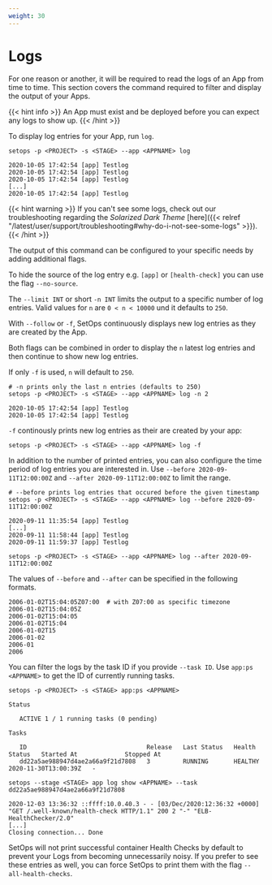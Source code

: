 ```yaml
---
weight: 30
---
```

# Logs

For one reason or another, it will be required to read the logs of an App from time to time. This section covers the command required to filter and display the output of your Apps.

{{< hint info >}}
An App must exist and be deployed before you can expect any logs to show up.
{{< /hint >}}

To display log entries for your App, run `log`.

```shell
setops -p <PROJECT> -s <STAGE> --app <APPNAME> log
```
```
2020-10-05 17:42:54 [app] Testlog
2020-10-05 17:42:54 [app] Testlog
2020-10-05 17:42:54 [app] Testlog
[...]
2020-10-05 17:42:54 [app] Testlog
```

{{< hint warning >}}
If you can't see some logs, check out our troubleshooting regarding the _Solarized Dark Theme_ [here]({{< relref "/latest/user/support/troubleshooting#why-do-i-not-see-some-logs" >}}).
{{< /hint >}}

The output of this command can be configured to your specific needs by adding additional flags.

To hide the source of the log entry e.g. `[app]` or `[health-check]` you can use the flag `--no-source`.

The `--limit INT` or short `-n INT` limits the output to a specific number of log entries. Valid values for `n` are `0 < n < 10000` und it defaults to `250`.

With `--follow` or `-f`, SetOps continuously displays new log entries as they are created by the App.

Both flags can be combined in order to display the `n` latest log entries and then continue to show new log entries.

If only `-f` is used, `n` will default to `250`.

```shell
# -n prints only the last n entries (defaults to 250)
setops -p <PROJECT> -s <STAGE> --app <APPNAME> log -n 2
```
```
2020-10-05 17:42:54 [app] Testlog
2020-10-05 17:42:54 [app] Testlog
```
`-f` continously prints new log entries as their are created by your app:

```shell
setops -p <PROJECT> -s <STAGE> --app <APPNAME> log -f
```

In addition to the number of printed entries, you can also configure the time period of log entries you are interested in. Use `--before 2020-09-11T12:00:00Z` and `--after 2020-09-11T12:00:00Z` to limit the range.

```shell
# --before prints log entries that occured before the given timestamp
setops -p <PROJECT> -s <STAGE> --app <APPNAME> log --before 2020-09-11T12:00:00Z
```
```
2020-09-11 11:35:54 [app] Testlog
[...]
2020-09-11 11:58:44 [app] Testlog
2020-09-11 11:59:37 [app] Testlog
```
```shell
setops -p <PROJECT> -s <STAGE> --app <APPNAME> log --after 2020-09-11T12:00:00Z
```
The values of `--before` and `--after` can be specified in the following formats.
```
2006-01-02T15:04:05Z07:00  # with Z07:00 as specific timezone
2006-01-02T15:04:05Z
2006-01-02T15:04:05
2006-01-02T15:04
2006-01-02T15
2006-01-02
2006-01
2006
```
You can filter the logs by the task ID if you provide `--task ID`. Use `app:ps <APPNAME>` to get the ID
of currently running tasks.

```shell
setops -p <PROJECT> -s <STAGE> app:ps <APPNAME>
```
```
Status

   ACTIVE 1 / 1 running tasks (0 pending)

Tasks

   ID                                 Release   Last Status   Health Status   Started At             Stopped At
   dd22a5ae988947d4ae2a66a9f21d7808   3         RUNNING       HEALTHY         2020-11-30T13:00:39Z   -
```
```shell
setops --stage <STAGE> app log show <APPNAME> --task dd22a5ae988947d4ae2a66a9f21d7808
```
```
2020-12-03 13:36:32 ::ffff:10.0.40.3 - - [03/Dec/2020:12:36:32 +0000] "GET /.well-known/health-check HTTP/1.1" 200 2 "-" "ELB-HealthChecker/2.0"
[...]
Closing connection... Done
```

SetOps will not print successful container Health Checks by default to prevent your Logs from becoming unnecessarily noisy. If you prefer to see these entries as well, you can force SetOps to print them with the flag `--all-health-checks`.
